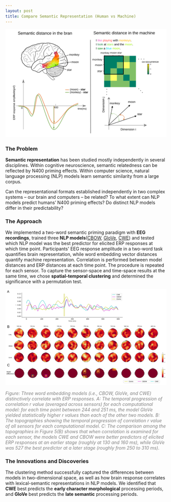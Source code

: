 ```yaml
---
layout: post
title: Compare Semantic Representation (Human vs Machine)
---
```

![](/assets/images/NYUsh_2_featured.svg)
<!--more-->

### The Problem

**Semantic representation** has been studied mostly independently in several disciplines. Within cognitive neuroscience, semantic relatedness can be reflected by N400 priming effects. Within computer science,  natural language processing (NLP) models learn semantic similarity from a large corpus. 

Can the representational formats established independently in two complex systems – our brain and computers – be related? To what extent can NLP models predict humans’ N400 priming effects? Do distinct NLP models differ in their predictability?

### The Approach

We implemented a two-word semantic priming paradigm with **EEG recordings**, trained three **NLP models**([CBOW](https://arxiv.org/abs/1301.3781), [GloVe](https://nlp.stanford.edu/projects/glove/), [CWE](https://github.com/Leonard-Xu/CWE)) and tested which NLP model was the best predictor for elicited ERP responses at which time point. Participants' EEG response amplitude in a two-word task quantifies brain representation, while word embedding vector distances quantify machine representation. Correlation is performed between model distances and ERP distances at each time point. The procedure is repeated for each sensor. To capture the sensor-space and time-space results at the same time, we chose **spatial-temporal clustering** and determined the significance with a permutation test. 

![](/assets/images/NYUsh_2_approach.svg)

<span style="color:grey"> *Figure: Three word embedding models (i.e., CBOW, GloVe, and CWE) distinctively correlate with ERP responses. A: The temporal progression of correlation r value (averaged across sensors) for each computational model: for each time point between 244 and 251 ms, the model GloVe yielded statistically higher r values than each of the other two models. B: The topographies showing the temporal progression of correlation r value of all sensors for each computational model. C: The comparison among the topographies in Figure 5(B) shows that when correlation is examined for each sensor, the models CWE and CBOW were better predictors of elicited ERP responses at an earlier stage (roughly at 130 and 160 ms), while GloVe was 527
the best predictor at a later stage (roughly from 250 to 310 ms).*</span>

### The Innovations and Discoveries

The clustering method successfully captured the differences between models in two-dimensional space, as well as how brain response correlates with lexical-semantic representations in NLP models. We identified that **CWE** best predicts the **early character morphological** processing periods, and **GloVe** best predicts the **late semantic** processing periods.

